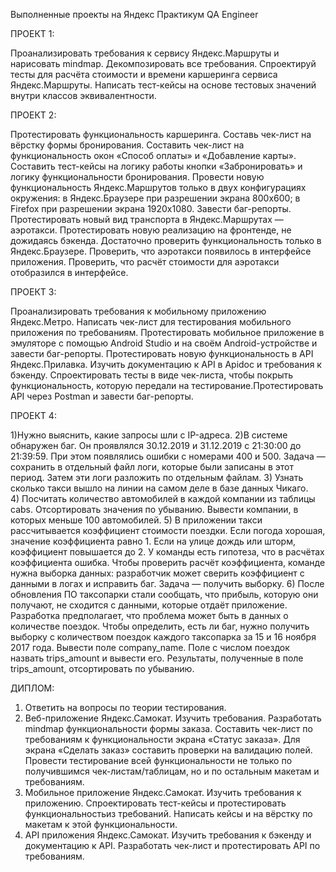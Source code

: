 Выполненные проекты на Яндекс Практикум QA Engineer

ПРОЕКТ 1:

Проанализировать требования к сервису Яндекс.Маршруты и нарисовать mindmap. Декомпозировать все требования. Спроектируй тесты для расчёта стоимости и времени каршеринга сервиса Яндекс.Маршруты. Написать тест-кейсы на основе тестовых значений внутри классов эквивалентности.

ПРОЕКТ 2:

Протестировать функциональность каршеринга. Составь чек-лист на вёрстку формы бронирования. Составить чек-лист на функциональность окон «Способ оплаты» и «Добавление карты». Составить тест-кейсы на логику работы кнопки «Забронировать» и логику функциональности бронирования. Провести новую функциональность Яндекс.Маршрутов только в двух конфигурациях окружения: в Яндекс.Браузере при разрешении экрана 800x600; в Firefox при разрешении экрана 1920x1080. Завести баг-репорты.
Протестировать новый вид транспорта в Яндекс.Маршрутах — аэротакси. Протестировать новую реализацию на фронтенде, не дожидаясь бэкенда.
Достаточно проверить функциональность только в Яндекс.Браузере. Проверить, что аэротакси появилось в интерфейсе приложения. Проверить, что расчёт стоимости для аэротакси отобразился в интерфейсе.

ПРОЕКТ 3:

Проанализировать требования к мобильному приложению Яндекс.Метро. Написать чек-лист для тестирования мобильного приложения по требованиям. Протестировать мобильное приложение в эмуляторе с помощью Android Studio и на своём Android-устройстве и завести баг-репорты.
Протестировать новую функциональность в API Яндекс.Прилавка. Изучить документацию к API в Apidoc и требования к бэкенду. Спроектировать тесты в виде чек-листа, чтобы покрыть функциональность, которую передали на тестирование.Протестировать API через Postman и завести баг-репорты.

ПРОЕКТ 4:

1)Нужно выяснить, какие запросы шли с IP-адреса. 
2)В системе обнаружен баг. Он проявлялся 30.12.2019 и 31.12.2019 с 21:30:00 до 21:39:59. При этом появлялись ошибки с номерами 400 и 500. Задача — сохранить в отдельный файл логи, которые были записаны в этот период. Затем эти логи разложить по отдельным файлам. 
3) Узнать сколько такси вышло на линии на самом деле в базе данных Чикаго.  
4) Посчитать количество автомобилей в каждой компании из таблицы cabs. Отсортировать значения по убыванию. Вывести компании, в которых меньше 100 автомобилей. 
5) В приложении такси рассчитывается коэффициент стоимости поездки. Если погода хорошая, значение коэффициента равно 1. Если на улице дождь или шторм, коэффициент повышается до 2. У команды есть гипотеза, что в расчётах коэффициента ошибка. Чтобы проверить расчёт коэффициента, команде нужна выборка данных: разработчик может сверить коэффициент с данными в логах и исправить баг. Задача — получить выборку. 
6) После обновления ПО таксопарки стали сообщать, что прибыль, которую они получают, не сходится с данными, которые отдаёт приложение. Разработка предполагает, что проблема может быть в данных о количестве поездок.
Чтобы определить, есть ли баг, нужно получить выборку с количеством поездок каждого таксопарка за 15 и 16 ноября 2017 года.
Вывести поле company_name. Поле с числом поездок назвать trips_amount и вывести его.
Результаты, полученные в поле trips_amount, отсортировать по убыванию.

ДИПЛОМ:

1) Ответить на вопросы по теории тестирования.
2) Веб-приложение Яндекс.Самокат. Изучить требования. Разработать mindmap функциональности формы заказа. Составить чек-лист по требованиям к функциональности экрана «Статус заказа». Для экрана «Сделать заказ» составить проверки на валидацию полей. Провести тестирование всей функциональности не только по получившимся чек-листам/таблицам, но и по остальным макетам и требованиям.
3) Мобильное приложение Яндекс.Самокат. Изучить требования к приложению. Спроектировать тест-кейсы и протестировать функциональностьиз требований. Написать кейсы и на вёрстку по макетам к этой функциональности.
4) API приложения Яндекс.Самокат. Изучить требования к бэкенду и документацию к API. Разработать чек-лист и протестировать API по требованиям.


